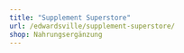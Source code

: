 ```yaml
---
title: "Supplement Superstore"
url: /edwardsville/supplement-superstore/
shop: Nahrungsergänzung
---
```

